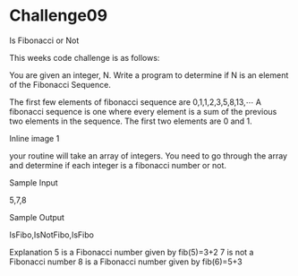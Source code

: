 # Challenge09
Is Fibonacci or Not

This weeks code challenge is as follows:

You are given an integer, N. Write a program to determine if N is an element of the Fibonacci Sequence.

The first few elements of fibonacci sequence are 0,1,1,2,3,5,8,13,⋯ A fibonacci sequence is one where every element is a sum of the previous two elements in the sequence. The first two elements are 0 and 1.

Inline image 1

your routine will take an array of integers.  You need to go through the array and determine if each integer is a fibonacci number or not.

Sample Input

5,7,8

Sample Output

IsFibo,IsNotFibo,IsFibo

Explanation 
5 is a Fibonacci number given by fib(5)=3+2 
7 is not a Fibonacci number 
8 is a Fibonacci number given by fib(6)=5+3
